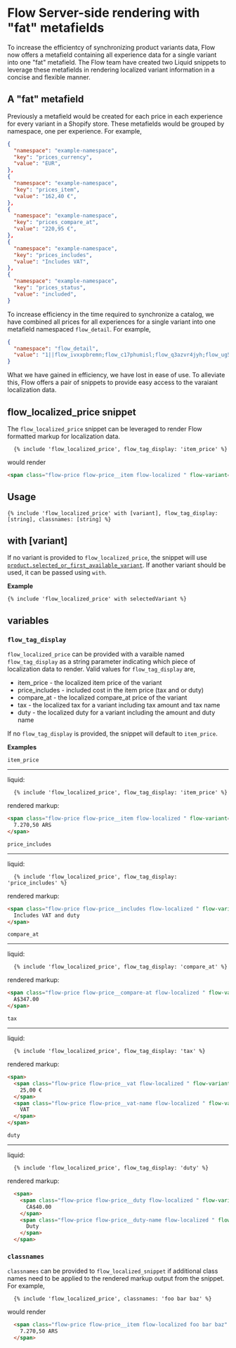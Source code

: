 # Flow Server-side rendering with "fat" metafields

To increase the efficientcy of synchronizing product variants data, Flow now offers a metafield containing all experience data for a single variant into one "fat" metafield. The Flow team have created two Liquid snippets to leverage these metafields in rendering localized variant information in a concise and flexible manner.

## A "fat" metafield

Previously a metafield would be created for each price in each experience for every variant in a Shopify store. These metafields would be grouped by namespace, one per experience. For example,

```json
{
  "namespace": "example-namespace",
  "key": "prices_currency",
  "value": "EUR",
},
{
  "namespace": "example-namespace",
  "key": "prices_item",
  "value": "162,40 €",
},
{
  "namespace": "example-namespace",
  "key": "prices_compare_at",
  "value": "220,95 €",
},
{
  "namespace": "example-namespace",
  "key": "prices_includes",
  "value": "Includes VAT",
},
{
  "namespace": "example-namespace",
  "key": "prices_status",
  "value": "included",
}
```

To increase efficiency in the time required to synchronize a catalog, we have combined all prices for all experiences for a single variant into one metafield namespaced `flow_detail`. For example,

```json
{
  "namespace": "flow_detail",
  "value": "1||flow_ivxxpbremn;flow_c17phumisl;flow_q3azvr4jyh;flow_ug5whsyxom;flow_gb3b497r6b;flow_u1vfevsl7n;flow_p6xa9fkqcv;flow_akyorqtxmn;flow_zew5ybvzpj;flow_fwkkjwppio;flow_ghqlur8m2m;flow_lbvk2vbzlg;flow_rk0ijzexzl;flow_xh7fv20xzm;flow_xj9zleh3tr|ARS;7.270,50 ARS;Includes VAT;9.825,00 ARS;;;2.101,45 ARS;i;|ARS;7.265,31 ARS;Includes VAT;9.818,00 ARS;;;;i;|AUD;A$256.78;Includes VAT and duty;A$347.00;;;;i;|BRL;R$579,42;;R$783,00;;;;i;|XOF;CFA88,823;Includes VAT;CFA120,031;;;;i;|CAD;CA$231.17;Includes VAT;CA$314.99;;;CA$36.42;i;|CNY;CN¥1,185.48;Includes VAT;CN¥1,602.00;;;;i;|EUR;166,75 €;Includes VAT;226,95 €;;;;i;|EUR;146,48 €;;197,95 €;32,81 €;VAT;17,58 €;i;|EUR;165,33 €;Includes VAT;224,95 €;;;;i;|JPY;¥27,700;Includes VAT;;;;;i;|EUR;168,18 €;Includes VAT;228,95 €;;;;i;|PHP;8,140.00 PHP;;11,000.00 PHP;;;;i;|GBP;£118.39;;£159.99;£26.52;VAT;;i;|USD;US$148.00;;US$200.00;US$0.00;ST;US$0.00;i;",
}
```

What we have gained in efficiency, we have lost in ease of use. To alleviate this, Flow offers a pair of snippets to provide easy access to the varaiant localization data.

## flow_localized_price snippet

The `flow_localized_price` snippet can be leveraged to render Flow formatted markup for localization data.

```liquid
  {% include 'flow_localized_price', flow_tag_display: 'item_price' %}
```

would render

```html
<span class="flow-price flow-price__item flow-localized " flow-variant="32353637185" flow-selector="prices.item.label" flow-default="$148.00">7.270,50 ARS</span>
```

## Usage

```
{% include 'flow_localized_price' with [variant], flow_tag_display: [string], classnames: [string] %}
```

## with [variant]

If no variant is provided to `flow_localized_price`, the snippet will use [`product.selected_or_first_available_variant`](https://help.shopify.com/en/themes/liquid/objects/product#product-selected_or_first_available_variant). If another variant should be used, it can be passed using `with`.

**Example**

```
{% include 'flow_localized_price' with selectedVariant %}
```

## variables

### `flow_tag_display`

`flow_localized_price` can be provided with a varaible named `flow_tag_display` as a string parameter indicating which piece of localization data to render. Valid values for `flow_tag_display` are,
+ item_price - the localized item price of the variant
+ price_includes - included cost in the item price (tax and or duty)
+ compare_at - the localized compare_at price of the variant
+ tax - the localized tax for a variant including tax amount and tax name
+ duty - the localized duty for a variant including the amount and duty name

If no `flow_tag_display` is provided, the snippet will default to `item_price`.

**Examples**

`item_price`

---

liquid:
```liquid
  {% include 'flow_localized_price', flow_tag_display: 'item_price' %}
```
rendered markup:
```html
<span class="flow-price flow-price__item flow-localized " flow-variant="32353637185" flow-selector="prices.item.label" flow-default="$148.00">
  7.270,50 ARS
</span>
```

`price_includes`

---

liquid:
```liquid
  {% include 'flow_localized_price', flow_tag_display: 'price_includes' %}
```
rendered markup:
```html
<span class="flow-price flow-price__includes flow-localized " flow-variant="32353637185" flow-selector="prices.includes.label">
  Includes VAT and duty
</span>
```

`compare_at`

---

liquid:
```liquid
  {% include 'flow_localized_price', flow_tag_display: 'compare_at' %}
```
rendered markup:
```html
<span class="flow-price flow-price__compare-at flow-localized " flow-variant="32353637185" flow-selector="prices.compare_at.label" flow-default="$200.00">
  A$347.00
</span>
```

`tax`

---

liquid:
```liquid
  {% include 'flow_localized_price', flow_tag_display: 'tax' %}
```
rendered markup:
```html
<span>
  <span class="flow-price flow-price__vat flow-localized " flow-variant="32353637185" flow-selector="prices.vat.label">
    25,00 €
  </span>
  <span class="flow-price flow-price__vat-name flow-localized " flow-variant="32353637185" flow-selector="prices.vat.name">
    VAT
  </span>
</span>
```

`duty`

---

liquid:
```liquid
  {% include 'flow_localized_price', flow_tag_display: 'duty' %}
```
rendered markup:
```html
  <span>
    <span class="flow-price flow-price__duty flow-localized " flow-variant="32353637185" flow-selector="prices.duty.label">
      CA$40.00
    </span>
    <span class="flow-price flow-price__duty-name flow-localized " flow-variant="32353637185" flow-selector="prices.duty.name">
      Duty
    </span>
  </span>
```

### `classnames`

`classnames` can be provided to `flow_localized_snippet` if additional class names need to be applied to the rendered markup output from the snippet. For example,

```liquid
  {% include 'flow_localized_price', classnames: 'foo bar baz' %}
```

would render

```html
  <span class="flow-price flow-price__item flow-localized foo bar baz" flow-variant="32353637185" flow-selector="prices.item.label" flow-default="$148.00">
    7.270,50 ARS
  </span>
```
